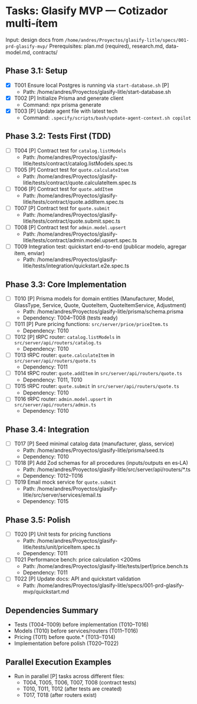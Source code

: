 # Tasks: Glasify MVP — Cotizador multi‑ítem

Input: design docs from `/home/andres/Proyectos/glasify-litle/specs/001-prd-glasify-mvp/`
Prerequisites: plan.md (required), research.md, data-model.md, contracts/

## Phase 3.1: Setup
- [X] T001 Ensure local Postgres is running via `start-database.sh` [P]
  - Path: /home/andres/Proyectos/glasify-litle/start-database.sh
- [X] T002 [P] Initialize Prisma and generate client
  - Command: npx prisma generate
- [X] T003 [P] Update agent file with latest tech
  - Command: `.specify/scripts/bash/update-agent-context.sh copilot`

## Phase 3.2: Tests First (TDD)
- [ ] T004 [P] Contract test for `catalog.listModels`
  - Path: /home/andres/Proyectos/glasify-litle/tests/contract/catalog.listModels.spec.ts
- [ ] T005 [P] Contract test for `quote.calculateItem`
  - Path: /home/andres/Proyectos/glasify-litle/tests/contract/quote.calculateItem.spec.ts
- [ ] T006 [P] Contract test for `quote.addItem`
  - Path: /home/andres/Proyectos/glasify-litle/tests/contract/quote.addItem.spec.ts
- [ ] T007 [P] Contract test for `quote.submit`
  - Path: /home/andres/Proyectos/glasify-litle/tests/contract/quote.submit.spec.ts
- [ ] T008 [P] Contract test for `admin.model.upsert`
  - Path: /home/andres/Proyectos/glasify-litle/tests/contract/admin.model.upsert.spec.ts
- [ ] T009 Integration test: quickstart end-to-end (publicar modelo, agregar ítem, enviar)
  - Path: /home/andres/Proyectos/glasify-litle/tests/integration/quickstart.e2e.spec.ts

## Phase 3.3: Core Implementation
- [ ] T010 [P] Prisma models for domain entities (Manufacturer, Model, GlassType, Service, Quote, QuoteItem, QuoteItemService, Adjustment)
  - Path: /home/andres/Proyectos/glasify-litle/prisma/schema.prisma
  - Dependency: T004–T008 (tests ready)
- [ ] T011 [P] Pure pricing functions: `src/server/price/priceItem.ts`
  - Dependency: T010
- [ ] T012 [P] tRPC router: `catalog.listModels` in `src/server/api/routers/catalog.ts`
  - Dependency: T010
- [ ] T013 tRPC router: `quote.calculateItem` in `src/server/api/routers/quote.ts`
  - Dependency: T011
- [ ] T014 tRPC router: `quote.addItem` in `src/server/api/routers/quote.ts`
  - Dependency: T011, T010
- [ ] T015 tRPC router: `quote.submit` in `src/server/api/routers/quote.ts`
  - Dependency: T010
- [ ] T016 tRPC router: `admin.model.upsert` in `src/server/api/routers/admin.ts`
  - Dependency: T010

## Phase 3.4: Integration
- [ ] T017 [P] Seed minimal catalog data (manufacturer, glass, service)
  - Path: /home/andres/Proyectos/glasify-litle/prisma/seed.ts
  - Dependency: T010
- [ ] T018 [P] Add Zod schemas for all procedures (inputs/outputs en es‑LA)
  - Path: /home/andres/Proyectos/glasify-litle/src/server/api/routers/*.ts
  - Dependency: T012–T016
- [ ] T019 Email mock service for `quote.submit`
  - Path: /home/andres/Proyectos/glasify-litle/src/server/services/email.ts
  - Dependency: T015

## Phase 3.5: Polish
- [ ] T020 [P] Unit tests for pricing functions
  - Path: /home/andres/Proyectos/glasify-litle/tests/unit/priceItem.spec.ts
  - Dependency: T011
- [ ] T021 Performance bench: price calculation <200ms
  - Path: /home/andres/Proyectos/glasify-litle/tests/perf/price.bench.ts
  - Dependency: T011
- [ ] T022 [P] Update docs: API and quickstart validation
  - Path: /home/andres/Proyectos/glasify-litle/specs/001-prd-glasify-mvp/quickstart.md

## Dependencies Summary
- Tests (T004–T009) before implementation (T010–T016)
- Models (T010) before services/routers (T011–T016)
- Pricing (T011) before quote.* (T013–T014)
- Implementation before polish (T020–T022)

## Parallel Execution Examples
- Run in parallel [P] tasks across different files:
  - T004, T005, T006, T007, T008 (contract tests)
  - T010, T011, T012 (after tests are created)
  - T017, T018 (after routers exist)


